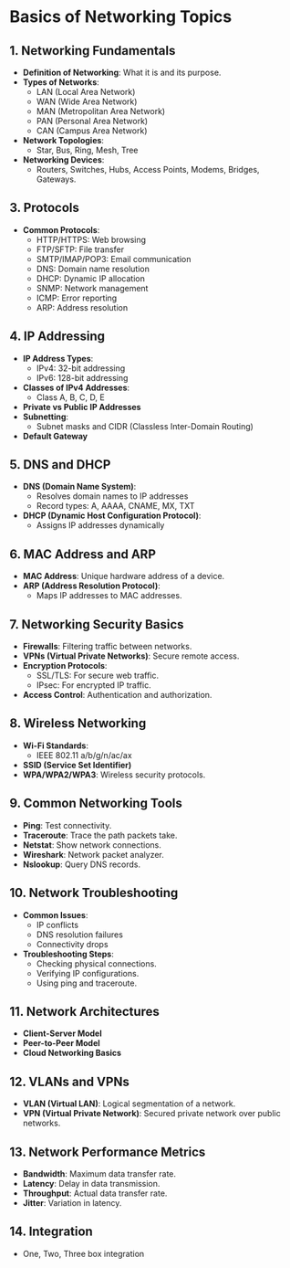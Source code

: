 # Basics of Networking Topics

## 1. Networking Fundamentals
- **Definition of Networking**: What it is and its purpose.
- **Types of Networks**:
  - LAN (Local Area Network)
  - WAN (Wide Area Network)
  - MAN (Metropolitan Area Network)
  - PAN (Personal Area Network)
  - CAN (Campus Area Network)
- **Network Topologies**:
  - Star, Bus, Ring, Mesh, Tree
- **Networking Devices**:
  - Routers, Switches, Hubs, Access Points, Modems, Bridges, Gateways.

<!--
## 2. OSI and TCP/IP Models
- **OSI Model Layers** (7 layers):
  - Physical, Data Link, Network, Transport, Session, Presentation, Application
- **TCP/IP Model Layers** (4 layers):
  - Network Interface, Internet, Transport, Application
 -->

## 3. Protocols
- **Common Protocols**:
  - HTTP/HTTPS: Web browsing
  - FTP/SFTP: File transfer
  - SMTP/IMAP/POP3: Email communication
  - DNS: Domain name resolution
  - DHCP: Dynamic IP allocation
  - SNMP: Network management
  - ICMP: Error reporting
  - ARP: Address resolution

<!--
- **Transport Layer Protocols**:
  - TCP: Connection-oriented
  - UDP: Connectionless
 -->

## 4. IP Addressing
- **IP Address Types**:
  - IPv4: 32-bit addressing
  - IPv6: 128-bit addressing
- **Classes of IPv4 Addresses**:
  - Class A, B, C, D, E
- **Private vs Public IP Addresses**
- **Subnetting**:
  - Subnet masks and CIDR (Classless Inter-Domain Routing)
- **Default Gateway**

## 5. DNS and DHCP
- **DNS (Domain Name System)**:
  - Resolves domain names to IP addresses
  - Record types: A, AAAA, CNAME, MX, TXT
- **DHCP (Dynamic Host Configuration Protocol)**:
  - Assigns IP addresses dynamically

## 6. MAC Address and ARP
- **MAC Address**: Unique hardware address of a device.
- **ARP (Address Resolution Protocol)**:
  - Maps IP addresses to MAC addresses.

## 7. Networking Security Basics
- **Firewalls**: Filtering traffic between networks.
- **VPNs (Virtual Private Networks)**: Secure remote access.
- **Encryption Protocols**:
  - SSL/TLS: For secure web traffic.
  - IPsec: For encrypted IP traffic.
- **Access Control**: Authentication and authorization.

## 8. Wireless Networking
- **Wi-Fi Standards**:
  - IEEE 802.11 a/b/g/n/ac/ax
- **SSID (Service Set Identifier)**
- **WPA/WPA2/WPA3**: Wireless security protocols.

## 9. Common Networking Tools
- **Ping**: Test connectivity.
- **Traceroute**: Trace the path packets take.
- **Netstat**: Show network connections.
- **Wireshark**: Network packet analyzer.
- **Nslookup**: Query DNS records.

## 10. Network Troubleshooting
- **Common Issues**:
  - IP conflicts
  - DNS resolution failures
  - Connectivity drops
- **Troubleshooting Steps**:
  - Checking physical connections.
  - Verifying IP configurations.
  - Using ping and traceroute.

## 11. Network Architectures
- **Client-Server Model**
- **Peer-to-Peer Model**
- **Cloud Networking Basics**

## 12. VLANs and VPNs
- **VLAN (Virtual LAN)**: Logical segmentation of a network.
- **VPN (Virtual Private Network)**: Secured private network over public networks.

## 13. Network Performance Metrics
- **Bandwidth**: Maximum data transfer rate.
- **Latency**: Delay in data transmission.
- **Throughput**: Actual data transfer rate.
- **Jitter**: Variation in latency.

## 14. Integration
- One, Two, Three box integration
